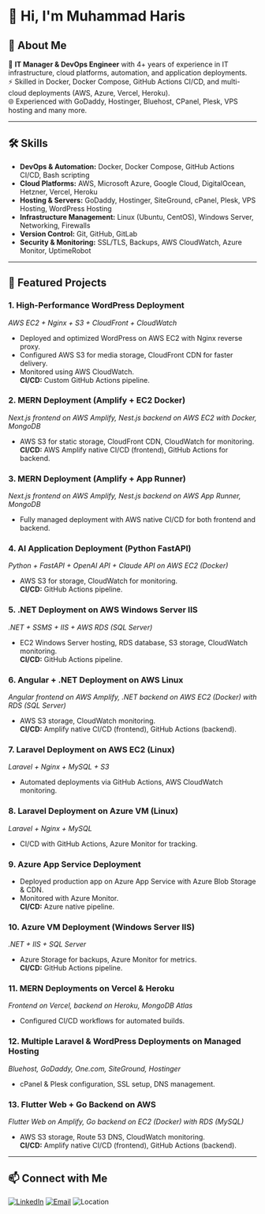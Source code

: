 # 👋 Hi, I'm Muhammad Haris

## 🚀 About Me
💼 **IT Manager & DevOps Engineer** with 4+ years of experience in IT infrastructure, cloud platforms, automation, and application deployments.  
⚡ Skilled in Docker, Docker Compose, GitHub Actions CI/CD, and multi-cloud deployments (AWS, Azure, Vercel, Heroku).  
🌐 Experienced with GoDaddy, Hostinger, Bluehost, CPanel, Plesk, VPS hosting and many more.

---

## 🛠 Skills
- **DevOps & Automation:** Docker, Docker Compose, GitHub Actions CI/CD, Bash scripting
- **Cloud Platforms:** AWS, Microsoft Azure, Google Cloud, DigitalOcean, Hetzner, Vercel, Heroku
- **Hosting & Servers:** GoDaddy, Hostinger, SiteGround, cPanel, Plesk, VPS Hosting, WordPress Hosting
- **Infrastructure Management:** Linux (Ubuntu, CentOS), Windows Server, Networking, Firewalls
- **Version Control:** Git, GitHub, GitLab
- **Security & Monitoring:** SSL/TLS, Backups, AWS CloudWatch, Azure Monitor, UptimeRobot

---

## 📂 Featured Projects

### 1. High-Performance WordPress Deployment  
*AWS EC2 + Nginx + S3 + CloudFront + CloudWatch*  
- Deployed and optimized WordPress on AWS EC2 with Nginx reverse proxy.
- Configured AWS S3 for media storage, CloudFront CDN for faster delivery.
- Monitored using AWS CloudWatch.  
**CI/CD:** Custom GitHub Actions pipeline.

### 2. MERN Deployment (Amplify + EC2 Docker)  
*Next.js frontend on AWS Amplify, Nest.js backend on AWS EC2 with Docker, MongoDB*  
- AWS S3 for static storage, CloudFront CDN, CloudWatch for monitoring.  
**CI/CD:** AWS Amplify native CI/CD (frontend), GitHub Actions for backend.

### 3. MERN Deployment (Amplify + App Runner)  
*Next.js frontend on AWS Amplify, Nest.js backend on AWS App Runner, MongoDB*  
- Fully managed deployment with AWS native CI/CD for both frontend and backend.

### 4. AI Application Deployment (Python FastAPI)  
*Python + FastAPI + OpenAI API + Claude API on AWS EC2 (Docker)*  
- AWS S3 for storage, CloudWatch for monitoring.  
**CI/CD:** GitHub Actions pipeline.

### 5. .NET Deployment on AWS Windows Server IIS  
*.NET + SSMS + IIS + AWS RDS (SQL Server)*  
- EC2 Windows Server hosting, RDS database, S3 storage, CloudWatch monitoring.  
**CI/CD:** GitHub Actions pipeline.

### 6. Angular + .NET Deployment on AWS Linux  
*Angular frontend on AWS Amplify, .NET backend on AWS EC2 (Docker) with RDS (SQL Server)*  
- AWS S3 storage, CloudWatch monitoring.  
**CI/CD:** Amplify native CI/CD (frontend), GitHub Actions (backend).

### 7. Laravel Deployment on AWS EC2 (Linux)  
*Laravel + Nginx + MySQL + S3*  
- Automated deployments via GitHub Actions, AWS CloudWatch monitoring.

### 8. Laravel Deployment on Azure VM (Linux)  
*Laravel + Nginx + MySQL*  
- CI/CD with GitHub Actions, Azure Monitor for tracking.

### 9. Azure App Service Deployment  
- Deployed production app on Azure App Service with Azure Blob Storage & CDN.
- Monitored with Azure Monitor.  
**CI/CD:** Azure native pipeline.

### 10. Azure VM Deployment (Windows Server IIS)  
*.NET + IIS + SQL Server*  
- Azure Storage for backups, Azure Monitor for metrics.  
**CI/CD:** GitHub Actions pipeline.

### 11. MERN Deployments on Vercel & Heroku  
*Frontend on Vercel, backend on Heroku, MongoDB Atlas*  
- Configured CI/CD workflows for automated builds.

### 12. Multiple Laravel & WordPress Deployments on Managed Hosting  
*Bluehost, GoDaddy, One.com, SiteGround, Hostinger*  
- cPanel & Plesk configuration, SSL setup, DNS management.

### 13. Flutter Web + Go Backend on AWS  
*Flutter Web on Amplify, Go backend on EC2 (Docker) with RDS (MySQL)*  
- AWS S3 storage, Route 53 DNS, CloudWatch monitoring.  
**CI/CD:** Amplify native CI/CD (frontend), GitHub Actions (backend).

---

## 📫 Connect with Me
[![LinkedIn](https://img.shields.io/badge/LinkedIn-Profile-blue?logo=linkedin)](https://www.linkedin.com/in/mohammad-haris-a964a721b)
[![Email](https://img.shields.io/badge/Email-harisrajput448@gmail.com-red?logo=gmail&logoColor=white)](mailto:harisrajput448@gmail.com)
![Location](https://img.shields.io/badge/Location-Karachi,_Pakistan-lightgrey?logo=google-maps)
